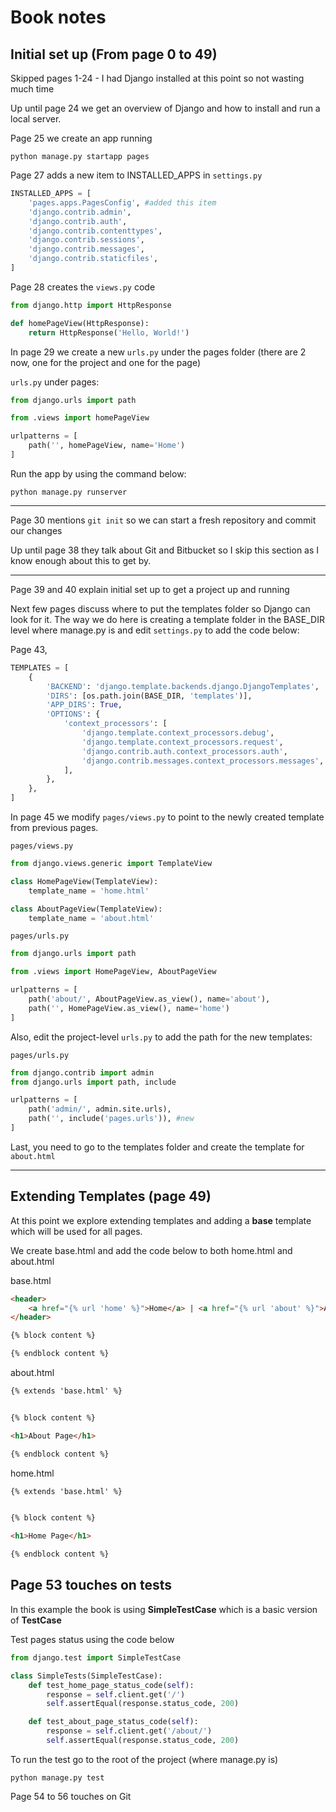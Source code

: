 # Book notes

## Initial set up (From page 0 to 49)

Skipped pages 1-24 - I had Django installed at this point so not wasting much time

Up until page 24 we get an overview of Django and how to install and run a local server.

Page 25 we create an app running

`python manage.py startapp pages`

Page 27 adds a new item to INSTALLED_APPS in `settings.py`

```python
INSTALLED_APPS = [
    'pages.apps.PagesConfig', #added this item
    'django.contrib.admin',
    'django.contrib.auth',
    'django.contrib.contenttypes',
    'django.contrib.sessions',
    'django.contrib.messages',
    'django.contrib.staticfiles',
]
```

Page 28 creates the `views.py` code

```python
from django.http import HttpResponse

def homePageView(HttpResponse):
    return HttpResponse('Hello, World!')
```

In page 29 we create a new `urls.py` under the pages folder (there are 2 now, one for the project and one for the page)

`urls.py` under pages:

```python
from django.urls import path

from .views import homePageView

urlpatterns = [
    path('', homePageView, name='Home')
]
```
Run the app by using the command below:

`python manage.py runserver`

---

Page 30 mentions `git init` so we can start a fresh repository and commit our changes

Up until page 38 they talk about Git and Bitbucket so I skip this section as I know enough about this to get by.

---

Page 39 and 40 explain initial set up to get a project up and running

Next few pages discuss where to put the templates folder so Django can look for it. The way we do here is creating a template folder in the BASE_DIR level where manage.py is and edit `settings.py` to add the code below:

Page 43,

```python
TEMPLATES = [
    {
        'BACKEND': 'django.template.backends.django.DjangoTemplates',
        'DIRS': [os.path.join(BASE_DIR, 'templates')],
        'APP_DIRS': True,
        'OPTIONS': {
            'context_processors': [
                'django.template.context_processors.debug',
                'django.template.context_processors.request',
                'django.contrib.auth.context_processors.auth',
                'django.contrib.messages.context_processors.messages',
            ],
        },
    },
]
```

In page 45 we modify `pages/views.py` to point to the newly created template from previous pages.


`pages/views.py`
```python
from django.views.generic import TemplateView

class HomePageView(TemplateView):
    template_name = 'home.html'

class AboutPageView(TemplateView):
    template_name = 'about.html'
```

`pages/urls.py`
```python
from django.urls import path

from .views import HomePageView, AboutPageView

urlpatterns = [
    path('about/', AboutPageView.as_view(), name='about'),
    path('', HomePageView.as_view(), name='home')
]
```

Also, edit the project-level `urls.py` to add the path for the new templates:

`pages/urls.py`
```python
from django.contrib import admin
from django.urls import path, include

urlpatterns = [
    path('admin/', admin.site.urls),
    path('', include('pages.urls')), #new
]
```

Last, you need to go to the templates folder and create the template for `about.html`

---

## Extending Templates (page 49)

At this point we explore extending templates and adding a **base** template which will be used for all pages.

We create base.html and add the code below to both home.html and about.html

base.html
```html
<header>
    <a href="{% url 'home' %}">Home</a> | <a href="{% url 'about' %}">About</a>
</header>

{% block content %}

{% endblock content %}
```

about.html
```html
{% extends 'base.html' %}


{% block content %}

<h1>About Page</h1>

{% endblock content %}
```

home.html
```html
{% extends 'base.html' %}


{% block content %}

<h1>Home Page</h1>

{% endblock content %}
```

## Page 53 touches on tests

In this example the book is using **SimpleTestCase** which is a basic version of **TestCase**

Test pages status using the code below

```python
from django.test import SimpleTestCase

class SimpleTests(SimpleTestCase):
    def test_home_page_status_code(self):
        response = self.client.get('/')
        self.assertEqual(response.status_code, 200)

    def test_about_page_status_code(self):
        response = self.client.get('/about/')
        self.assertEqual(response.status_code, 200)
```

To run the test go to the root of the project (where manage.py is)

`python manage.py test`

Page 54 to 56 touches on Git
